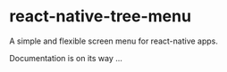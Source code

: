 # react-native-tree-menu
A simple and flexible screen menu for react-native apps.

Documentation is on its way ...